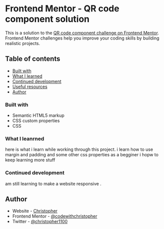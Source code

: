 # Frontend Mentor - QR code component solution

This is a solution to the [QR code component challenge on Frontend Mentor](https://www.frontendmentor.io/challenges/qr-code-component-iux_sIO_H). Frontend Mentor challenges help you improve your coding skills by building realistic projects. 

## Table of contents

  - [Built with](#built-with)
  - [What I learned](#what-i-learned)
  - [Continued development](#continued-development)
  - [Useful resources](#useful-resources)
- [Author](#author)


### Built with

- Semantic HTML5 markup
- CSS custom properties
- CSS 

### What I leanrned

here is what i learn while working through this project.
i learn how to use margin and padding and some other css properties as a begginer 
i hopw to keep learning more stuff 


### Continued development

am still learning to make a website responsive .



## Author

- Website - [Christopher](https://www.your-site.com)
- Frontend Mentor - [@codewithchristopher](https://www.frontendmentor.io/profile/codewithchristopher)
- Twitter - [@christopher1100](https://www.twitter.com/christopher1100)
